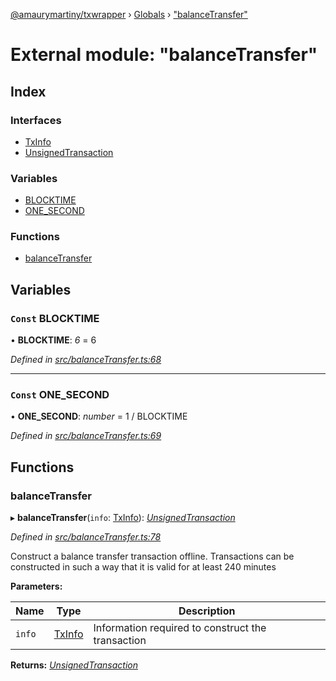 [@amaurymartiny/txwrapper](../README.md) › [Globals](../globals.md) › ["balanceTransfer"](_balancetransfer_.md)

# External module: "balanceTransfer"

## Index

### Interfaces

* [TxInfo](../interfaces/_balancetransfer_.txinfo.md)
* [UnsignedTransaction](../interfaces/_balancetransfer_.unsignedtransaction.md)

### Variables

* [BLOCKTIME](_balancetransfer_.md#const-blocktime)
* [ONE_SECOND](_balancetransfer_.md#const-one_second)

### Functions

* [balanceTransfer](_balancetransfer_.md#balancetransfer)

## Variables

### `Const` BLOCKTIME

• **BLOCKTIME**: *6* = 6

*Defined in [src/balanceTransfer.ts:68](https://github.com/amaurymartiny/polkadotjs-wrapper/blob/6203cdc/src/balanceTransfer.ts#L68)*

___

### `Const` ONE_SECOND

• **ONE_SECOND**: *number* =  1 / BLOCKTIME

*Defined in [src/balanceTransfer.ts:69](https://github.com/amaurymartiny/polkadotjs-wrapper/blob/6203cdc/src/balanceTransfer.ts#L69)*

## Functions

###  balanceTransfer

▸ **balanceTransfer**(`info`: [TxInfo](../interfaces/_balancetransfer_.txinfo.md)): *[UnsignedTransaction](../interfaces/_balancetransfer_.unsignedtransaction.md)*

*Defined in [src/balanceTransfer.ts:78](https://github.com/amaurymartiny/polkadotjs-wrapper/blob/6203cdc/src/balanceTransfer.ts#L78)*

Construct a balance transfer transaction offline. Transactions can be
constructed in such a way that it is valid for at least 240 minutes

**Parameters:**

Name | Type | Description |
------ | ------ | ------ |
`info` | [TxInfo](../interfaces/_balancetransfer_.txinfo.md) | Information required to construct the transaction |

**Returns:** *[UnsignedTransaction](../interfaces/_balancetransfer_.unsignedtransaction.md)*
